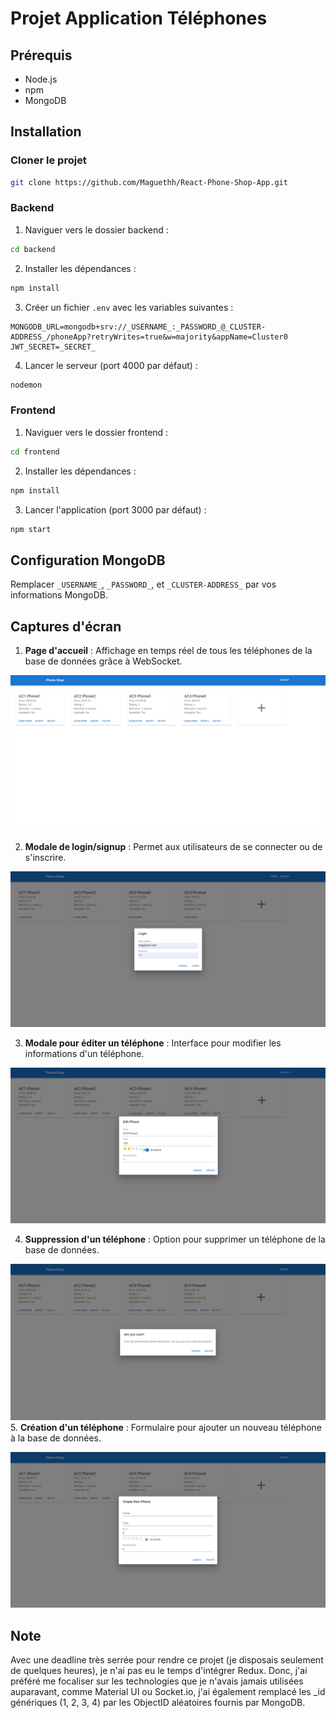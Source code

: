 # Projet Application Téléphones

## Prérequis

- Node.js
- npm
- MongoDB

## Installation

### Cloner le projet

```bash
git clone https://github.com/Maguethh/React-Phone-Shop-App.git
```

### Backend

1. Naviguer vers le dossier backend :

```bash
cd backend
```

2. Installer les dépendances :

```bash
npm install
```

3. Créer un fichier `.env` avec les variables suivantes :

```env
MONGODB_URL=mongodb+srv://_USERNAME_:_PASSWORD_@_CLUSTER-ADDRESS_/phoneApp?retryWrites=true&w=majority&appName=Cluster0
JWT_SECRET=_SECRET_
```

4. Lancer le serveur (port 4000 par défaut) :

```bash
nodemon
```

### Frontend

1. Naviguer vers le dossier frontend :

```bash
cd frontend
```

2. Installer les dépendances :

```bash
npm install
```

3. Lancer l'application (port 3000 par défaut) :

```bash
npm start
```

## Configuration MongoDB

Remplacer `_USERNAME_`, `_PASSWORD_`, et `_CLUSTER-ADDRESS_` par vos informations MongoDB.

## Captures d'écran

1. **Page d'accueil** : Affichage en temps réel de tous les téléphones de la base de données grâce à WebSocket.

![Page d'accueil](/images/Capture.PNG)

2. **Modale de login/signup** : Permet aux utilisateurs de se connecter ou de s'inscrire.

![Modale de login/signup](/images/Capture2.PNG)

3. **Modale pour éditer un téléphone** : Interface pour modifier les informations d'un téléphone.

![Édition d'un téléphone](/images/Capture3.PNG)

4. **Suppression d'un téléphone** : Option pour supprimer un téléphone de la base de données.

![Suppression d'un téléphone](/images/Capture4.PNG) 5. **Création d'un téléphone** : Formulaire pour ajouter un nouveau téléphone à la base de données.

![Création d'un téléphone](/images/Capture5.PNG)

## Note

Avec une deadline très serrée pour rendre ce projet (je disposais seulement de quelques heures), je n'ai pas eu le temps d'intégrer Redux. Donc, j'ai préféré me focaliser sur les technologies que je n'avais jamais utilisées auparavant, comme Material UI ou Socket.io, j'ai également remplacé les \_id génériques (1, 2, 3, 4) par les ObjectID aléatoires fournis par MongoDB.
